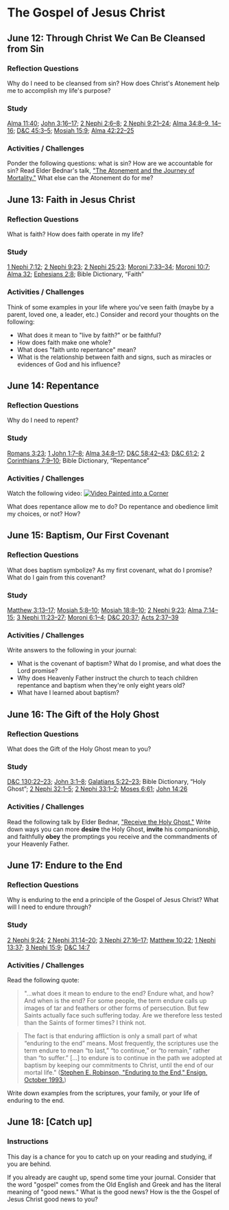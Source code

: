 # The Gospel of Jesus Christ
## June 12: Through Christ We Can Be Cleansed from Sin

### Reflection Questions
Why do I need to be cleansed from sin? How does Christ's Atonement help me to accomplish my life's purpose?

### Study
[Alma 11:40](https://www.lds.org/scriptures/bofm/alma/11.40); [John 3:16–17](https://www.lds.org/scriptures/nt/john/3.16-17); [2 Nephi 2:6–8](https://www.lds.org/scriptures/bofm/2-ne/2.6-8); [2 Nephi 9:21–24](https://www.lds.org/scriptures/bofm/2-ne/9.21-24); [Alma 34:8–9, 14–16](https://www.lds.org/scriptures/bofm/alma/34.8-9); [D&C 45:3–5](https://www.lds.org/scriptures/dc-testament/dc/45.3-5); [Mosiah 15:9](https://www.lds.org/scriptures/bofm/mosiah/15.9); [Alma 42:22–25](https://www.lds.org/scriptures/bofm/alma/42.22-25)

### Activities / Challenges

Ponder the following questions: what is sin? How are we accountable for sin? Read Elder Bednar's talk, ["The Atonement and the Journey of Mortality."](https://www.lds.org/ensign/2012/04/the-atonement-and-the-journey-of-mortality?lang=eng) What else can the Atonement do for me?

## June 13: Faith in Jesus Christ

### Reflection Questions
What is faith? How does faith operate in my life?

### Study
[1 Nephi 7:12](https://www.lds.org/scriptures/bofm/1-ne/7.12); [2 Nephi 9:23](https://www.lds.org/scriptures/bofm/2-ne/9.23); [2 Nephi 25:23](https://www.lds.org/scriptures/bofm/2-ne/25.23); [Moroni 7:33–34](https://www.lds.org/scriptures/bofm/moro/7.33-34); [Moroni 10:7](https://www.lds.org/scriptures/bofm/moro/10.7); [Alma 32](https://www.lds.org/scriptures/bofm/alma/32); [Ephesians 2:8](https://www.lds.org/scriptures/nt/eph/2.8); Bible Dictionary, “Faith”

### Activities / Challenges
Think of some examples in your life where you've seen faith (maybe by a parent, loved one, a leader, etc.) Consider and record your thoughts on the following: 

* What does it mean to "live by faith?" or be faithful?
* How does faith make one whole?
* What does "faith unto repentance" mean?
* What is the relationship between faith and signs, such as miracles or evidences of God and his influence?

## June 14: Repentance

### Reflection Questions
Why do I need to repent?

### Study
[Romans 3:23](https://www.lds.org/scriptures/nt/rom/3.23); [1 John 1:7–8](https://www.lds.org/scriptures/nt/1-jn/1.7-8); [Alma 34:8–17](https://www.lds.org/scriptures/bofm/alma/34.8-17); [D&C 58:42–43](https://www.lds.org/scriptures/dc-testament/dc/58.42-43); [D&C 61:2](https://www.lds.org/scriptures/dc-testament/dc/61.2); [2 Corinthians 7:9–10](https://www.lds.org/scriptures/nt/2-cor/7.9-10); Bible Dictionary, “Repentance”

### Activities / Challenges
Watch the following video:
[![Video Painted into a Corner](https://img.youtube.com/vi/I4fEvzWLtSo/0.jpg)](https://www.youtube.com/watch?v=I4fEvzWLtSo)

What does repentance allow me to do? Do repentance and obedience limit my choices, or not? How?

## June 15: Baptism, Our First Covenant

### Reflection Questions
What does baptism symbolize? As my first covenant, what do I promise? What do I gain from this covenant?

### Study
[Matthew 3:13–17](https://www.lds.org/scriptures/nt/matt/3.13-17); [Mosiah 5:8–10](https://www.lds.org/scriptures/bofm/mosiah/5.8-10); [Mosiah 18:8–10](https://www.lds.org/scriptures/bofm/mosiah/18.8-10); [2 Nephi 9:23](https://www.lds.org/scriptures/bofm/2-ne/9.23); [Alma 7:14–15](https://www.lds.org/scriptures/bofm/alma/7.14-15); [3 Nephi 11:23–27](https://www.lds.org/scriptures/bofm/3-ne/11.23-27); [Moroni 6:1–4](https://www.lds.org/scriptures/bofm/moro/6.1-4); [D&C 20:37](https://www.lds.org/scriptures/dc-testament/dc/20.37); [Acts 2:37–39](https://www.lds.org/scriptures/nt/acts/2.37-39)

### Activities / Challenges
Write answers to the following in your journal:

* What is the covenant of baptism? What do I promise, and what does the Lord promise? 
* Why does Heavenly Father instruct the church to teach children repentance and baptism when they're only eight years old? 
* What have I learned about baptism?

## June 16: The Gift of the Holy Ghost

### Reflection Questions
What does the Gift of the Holy Ghost mean to you?

### Study
[D&C 130:22–23](https://www.lds.org/scriptures/dc-testament/dc/130.22-23); [John 3:1–8](https://www.lds.org/scriptures/nt/john/3.1-8); [Galatians 5:22–23](https://www.lds.org/scriptures/nt/gal/5.22-23); Bible Dictionary, “Holy Ghost”; [2 Nephi 32:1–5](https://www.lds.org/scriptures/bofm/2-ne/32.1-5); [2 Nephi 33:1–2](https://www.lds.org/scriptures/bofm/2-ne/33.1-2); [Moses 6:61](https://www.lds.org/scriptures/pgp/moses/6.61); [John 14:26](https://www.lds.org/scriptures/nt/john/14.26)

### Activities / Challenges
Read the following talk by Elder Bednar, ["Receive the Holy Ghost."](https://www.lds.org/general-conference/2010/10/receive-the-holy-ghost?lang=eng) Write down ways you can more **desire** the Holy Ghost, **invite** his companionship, and faithfully **obey** the promptings you receive and the commandments of your Heavenly Father.

## June 17: Endure to the End

### Reflection Questions
Why is enduring to the end a principle of the Gospel of Jesus Christ? What will I need to endure through?

### Study
[2 Nephi 9:24](https://www.lds.org/scriptures/bofm/2-ne/9.24); [2 Nephi 31:14–20](https://www.lds.org/scriptures/bofm/2-ne/31.14-20); [3 Nephi 27:16–17](https://www.lds.org/scriptures/bofm/3-ne/27.16-17); [Matthew 10:22](https://www.lds.org/scriptures/nt/matt/10.22); [1 Nephi 13:37](https://www.lds.org/scriptures/bofm/1-ne/13.37); [3 Nephi 15:9](https://www.lds.org/scriptures/bofm/3-ne/15.9); [D&C 14:7](https://www.lds.org/scriptures/dc-testament/dc/14.7)

### Activities / Challenges
Read the following quote:
>"...what does it mean to endure to the end? Endure what, and how? And when is the end? For some people, the term endure calls up images of tar and feathers or other forms of persecution. But few Saints actually face such suffering today. Are we therefore less tested than the Saints of former times? I think not.

>The fact is that enduring affliction is only a small part of what “enduring to the end” means. Most frequently, the scriptures use the term endure to mean “to last,” “to continue,” or “to remain,” rather than “to suffer.”  [...] to endure is to continue in the path we adopted at baptism by keeping our commitments to Christ, until the end of our mortal life." ([Stephen E. Robinson, "Enduring to the End," Ensign, October 1993.](https://www.lds.org/ensign/1993/10/enduring-to-the-end?lang=eng))

Write down examples from the scriptures, your family, or your life of enduring to the end.

## June 18: [Catch up]

### Instructions

This day is a chance for you to catch up on your reading and studying, if you are behind.

If you already are caught up, spend some time your journal. Consider that the word "gospel" comes from the Old English and Greek and has the literal meaning of "good news." What is the good news? How is the the Gospel of Jesus Christ good news to you?
